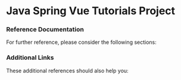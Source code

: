 # Java Spring Vue Tutorials Project

### Reference Documentation
For further reference, please consider the following sections:


### Additional Links
These additional references should also help you:
